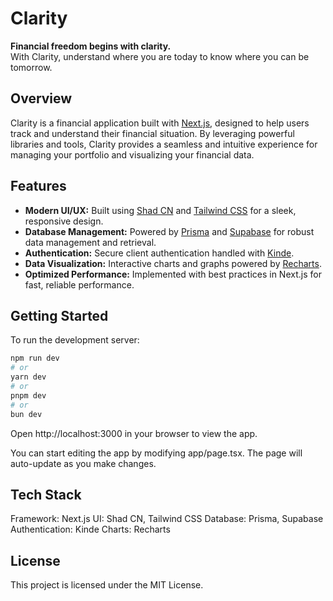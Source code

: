 # Clarity

**Financial freedom begins with clarity.**  
With Clarity, understand where you are today to know where you can be tomorrow.

## Overview

Clarity is a financial application built with [Next.js](https://nextjs.org/), designed to help users track and understand their financial situation. By leveraging powerful libraries and tools, Clarity provides a seamless and intuitive experience for managing your portfolio and visualizing your financial data.

## Features

- **Modern UI/UX:** Built using [Shad CN](https://shadcn.dev/) and [Tailwind CSS](https://tailwindcss.com/) for a sleek, responsive design.
- **Database Management:** Powered by [Prisma](https://www.prisma.io/) and [Supabase](https://supabase.io/) for robust data management and retrieval.
- **Authentication:** Secure client authentication handled with [Kinde](https://kinde.com/).
- **Data Visualization:** Interactive charts and graphs powered by [Recharts](https://recharts.org/).
- **Optimized Performance:** Implemented with best practices in Next.js for fast, reliable performance.

## Getting Started

To run the development server:

```bash
npm run dev
# or
yarn dev
# or
pnpm dev
# or
bun dev
```

Open http://localhost:3000 in your browser to view the app.

You can start editing the app by modifying app/page.tsx. The page will auto-update as you make changes.

## Tech Stack
Framework: Next.js
UI: Shad CN, Tailwind CSS
Database: Prisma, Supabase
Authentication: Kinde
Charts: Recharts


## License
This project is licensed under the MIT License.
